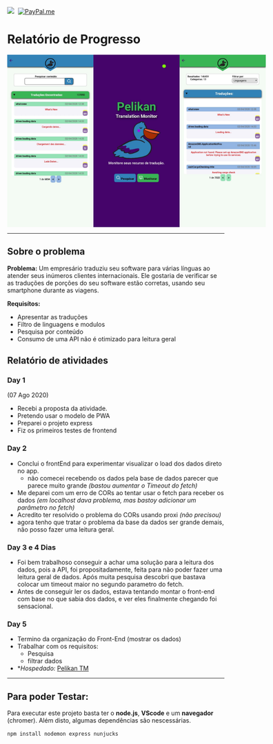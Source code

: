 <a href ="https://www.linkedin.com/in/henrickyl/"><img src="https://image.flaticon.com/icons/svg/174/174857.svg" width="20" style="margin-right:5px"></a>
[![PayPal.me](https://img.shields.io/badge/paypal-donate-119fde.svg)](https://www.paypal.com/cgi-bin/webscr?cmd=_donations&business=5EYBZRRUNZ7UA&currency_code=BRL&source=url)

# Relatório de Progresso
<div style="display:flex; flex-direction:row;">
<img src="public/img/3_search.jpeg" width="200px">
<img src="public/img/1_home.jpeg" width="200px">
<img src="public/img/2_monitor.jpeg" width="200px">
</div>


<hr>

## Sobre o problema

**Problema:** Um empresário traduziu seu software para várias línguas ao atender seus inúmeros clientes internacionais. Ele gostaria de verificar se as traduções de porções do seu software estão corretas, usando seu smartphone durante as viagens.

**Requisítos:**
* Apresentar as traduções
* Filtro de linguagens e modulos
* Pesquisa por conteúdo
* Consumo de uma API não é otimizado para leitura geral

## Relatório de atividades

### Day 1
(07 Ago 2020)

* Recebi a proposta da atividade.
* Pretendo usar o modelo de PWA
* Preparei o projeto express
* Fiz os primeiros testes de frontend

### Day 2 

* Conclui o frontEnd para experimentar visualizar o load dos dados direto no app.
    - não comecei recebendo os dados pela base de dados parecer que parece muito grande *(bastou aumentar o Timeout do fetch)*
* Me deparei com um erro de CORs ao tentar usar o fetch para receber os dados *(em localhost dava problema, mas bastoy adicionar um parâmetro no fetch)*
* Acredito ter resolvido o problema do CORs usando proxi *(não precisou)*
* agora tenho que tratar o problema da base da dados ser grande demais, não posso fazer uma leitura geral.

### Day 3 e 4 Dias

* Foi bem trabalhoso conseguir a achar uma solução para a leitura dos dados, pois a API, foi propositadamente, feita para não poder fazer uma leitura geral de dados. Após muita pesquisa descobri que bastava colocar um timeout maior no segundo parametro do fetch.
* Antes de conseguir ler os dados, estava tentando montar o front-end com base no que sabia dos dados, e ver eles finalmente chegando foi sensacional.

### Day 5

* Termino da organização do Front-End (mostrar os dados)
* Trabalhar com os requisitos:
    - Pesquisa
    - filtrar dados
* **Hospedado:* [Pelikan TM](https://pelikan-tm.herokuapp.com/)

<hr>

## Para poder Testar:

Para executar este projeto basta ter o **node.js**, **VScode** e um **navegador** (chromer). Além disto, algumas dependências são nescessárias.

~~~bash
npm install nodemon express nunjucks
~~~